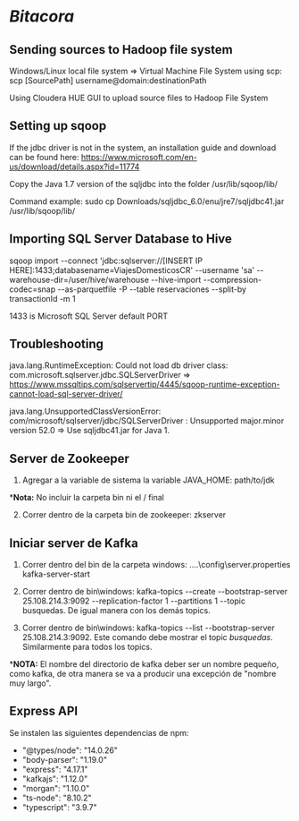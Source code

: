 # _Bitacora_

## Sending sources to Hadoop file system

Windows/Linux local file system => Virtual Machine File System using scp: scp [SourcePath] username@domain:destinationPath

Using Cloudera HUE GUI to upload source files to Hadoop File System

## Setting up sqoop

If the jdbc driver is not in the system, an installation guide and download can be found here: https://www.microsoft.com/en-us/download/details.aspx?id=11774

Copy the Java 1.7 version of the sqljdbc into the folder /usr/lib/sqoop/lib/

Command example: sudo cp Downloads/sqljdbc_6.0/enu/jre7/sqljdbc41.jar /usr/lib/sqoop/lib/

## Importing SQL Server Database to Hive

sqoop import --connect 'jdbc:sqlserver://[INSERT IP HERE]:1433;databasename=ViajesDomesticosCR' --username 'sa' --warehouse-dir=/user/hive/warehouse --hive-import --compression-codec=snap --as-parquetfile -P --table reservaciones --split-by transactionId -m 1

1433 is Microsoft SQL Server default PORT

## Troubleshooting

java.lang.RuntimeException: Could not load db driver class: com.microsoft.sqlserver.jdbc.SQLServerDriver => https://www.mssqltips.com/sqlservertip/4445/sqoop-runtime-exception-cannot-load-sql-server-driver/

java.lang.UnsupportedClassVersionError: com/microsoft/sqlserver/jdbc/SQLServerDriver : Unsupported major.minor version 52.0 => Use sqljdbc41.jar for Java 1.

## Server de Zookeeper

1. Agregar a la variable de sistema la variable JAVA_HOME: path/to/jdk 

***Nota:** No incluir la carpeta bin ni el / final

2. Correr dentro de la carpeta bin de zookeeper: zkserver

## Iniciar server de Kafka

1. Correr dentro del bin de la carpeta windows: ..\..\config\server.properties kafka-server-start

2. Correr dentro de bin\windows: kafka-topics --create --bootstrap-server 25.108.214.3:9092 --replication-factor 1 --partitions 1 --topic busquedas. De igual manera con los demás topics. 

3. Correr dentro de bin\windows: kafka-topics --list --bootstrap-server 25.108.214.3:9092. Este comando debe mostrar el topic *busquedas*. Similarmente para todos los topics. 

***NOTA:** El nombre del directorio de kafka deber ser un nombre pequeño, como kafka, de otra manera se va a producir una excepción de "nombre muy largo".

## Express API

Se instalen las siguientes dependencias de npm:

* "@types/node": "14.0.26"
* "body-parser": "1.19.0"
* "express": "4.17.1"
* "kafkajs": "1.12.0"
* "morgan": "1.10.0"
* "ts-node": "8.10.2"
* "typescript": "3.9.7"